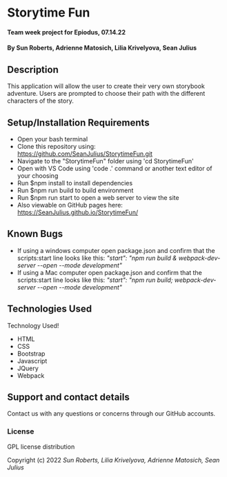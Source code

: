 # Storytime Fun

#### Team week project for Epiodus, 07.14.22

#### By Sun Roberts, Adrienne Matosich, Lilia Krivelyova, Sean Julius

## Description

This application will allow the user to create their very own storybook adventure. 
Users are prompted to choose their path with the different characters of the story. 


## Setup/Installation Requirements  
  * Open your bash terminal
  * Clone this repository using: https://github.com/SeanJulius/StorytimeFun.git
  * Navigate to the "StorytimeFun" folder using 'cd StorytimeFun'
  * Open with VS Code using 'code .' command or another text editor of your choosing
  * Run $npm install to install dependencies
  * Run $npm run build to build environment
  * Run $npm run start to open a web server to view the site
  * Also viewable on GitHub pages here: https://SeanJulius.github.io/StorytimeFun/

## Known Bugs
  * If using a windows computer open package.json and confirm that the scripts:start line looks like this:
  *"start": "npm run build & webpack-dev-server --open --mode development"*
  * If using a Mac computer open package.json and confirm that the scripts:start line looks like this:
  *"start": "npm run build; webpack-dev-server --open --mode development"*

## Technologies Used

Technology Used!
* HTML
* CSS
* Bootstrap
* Javascript
* JQuery
* Webpack 

## Support and contact details

Contact us with any questions or concerns through our GitHub accounts. 

### License

GPL license distribution

Copyright (c) 2022 *Sun Roberts, Lilia Krivelyova, Adrienne Matosich, Sean Julius*
